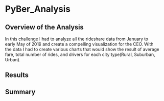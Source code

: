 # PyBer_Analysis

## Overview of the Analysis
In this challenge I had to analyze all the rideshare data from January to early May of 2019 and create a compelling visualization for the CEO. With the data I had to create various charts that would show the result of average fare, total number of rides, and drivers for each city type(Rural, Suburban, Urban).

## Results


## Summary 

